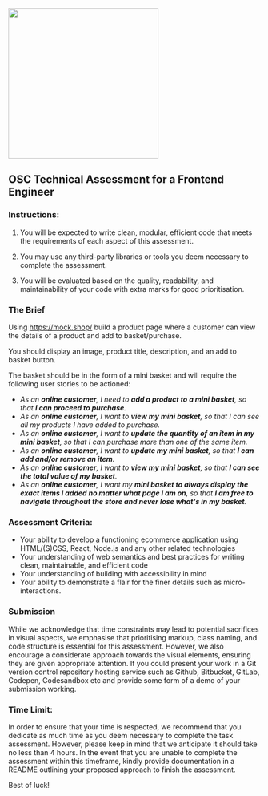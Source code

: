 <img src="https://user-images.githubusercontent.com/1517907/231233022-7eeda0e4-c61f-4ba3-8e73-643f8b24abc6.jpg" width="300">

OSC Technical Assessment for a Frontend Engineer
-------------------------------------------------

### Instructions:
    
1.  You will be expected to write clean, modular, efficient code that meets the requirements of each aspect of this assessment.
    
2.  You may use any third-party libraries or tools you deem necessary to complete the assessment.
    
3.  You will be evaluated based on the quality, readability, and maintainability of your code with extra marks for good prioritisation.


### The Brief

Using <https://mock.shop/> build a product page where a customer can view the details of a product and add to basket/purchase.

You should display an image, product title, description, and an add to basket button.

The basket should be in the form of a mini basket and will require the following user stories to be actioned:

- *As an **online customer**, I need to **add a product to a mini basket**, so that **I can proceed to purchase**.*
- *As an **online customer**, I want to **view my mini basket**, so that I can see all my products I have added to purchase.*
- *As an **online customer**, I want to **update the quantity of an item in my mini basket**, so that I can purchase more than one of the same item.*
- *As an **online customer**, I want to **update my mini basket**, so that **I can add and/or remove an item**.*
- *As an **online customer**, I want to **view my mini basket**, so that **I can see the total value of my basket**.*
- *As an **online customer**, I want my **mini basket to always display the exact items I added no matter what page I am on**, so that **I am free to navigate throughout the store and never lose what's in my basket**.*


### Assessment Criteria:

*   Your ability to develop a functioning ecommerce application using HTML/(S)CSS, React, Node.js and any other related technologies
*   Your understanding of web semantics and best practices for writing clean, maintainable, and efficient code
*   Your understanding of building with accessibility in mind
*   Your ability to demonstrate a flair for the finer details such as micro-interactions.


### Submission

While we acknowledge that time constraints may lead to potential sacrifices in visual aspects, we emphasise that prioritising markup, class naming, and code structure is essential for this assessment. However, we also encourage a considerate approach towards the visual elements, ensuring they are given appropriate attention.
If you could present your work in a Git version control repository hosting service such as Github, Bitbucket, GitLab, Codepen, Codesandbox etc and provide some form of a demo of your submission working.


### Time Limit:

In order to ensure that your time is respected, we recommend that you dedicate as much time as you deem necessary to complete the task assessment. However, please keep in mind that we anticipate it should take no less than 4 hours. In the event that you are unable to complete the assessment within this timeframe, kindly provide documentation in a README outlining your proposed approach to finish the assessment.


Best of luck!
